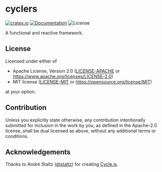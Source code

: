 # cyclers

[![crates.io](https://img.shields.io/crates/v/cyclers.svg)](https://crates.io/crates/cyclers)
[![Documentation](https://docs.rs/cyclers/badge.svg)](https://docs.rs/cyclers)
![License](https://img.shields.io/crates/l/cyclers.svg)

A functional and reactive framework.

## License

Licensed under either of

* Apache License, Version 2.0
    ([LICENSE-APACHE] or <https://www.apache.org/licenses/LICENSE-2.0>)
* MIT license
    ([LICENSE-MIT] or <https://opensource.org/license/MIT>)

at your option.

[LICENSE-APACHE]: LICENSE-APACHE
[LICENSE-MIT]: LICENSE-MIT

## Contribution

Unless you explicitly state otherwise, any contribution intentionally submitted
for inclusion in the work by you, as defined in the Apache-2.0 license, shall be
dual licensed as above, without any additional terms or conditions.

## Acknowledgements

Thanks to André Staltz ([@staltz]) for creating [Cycle.js].

[@staltz]: https://github.com/staltz
[Cycle.js]: https://cycle.js.org/

